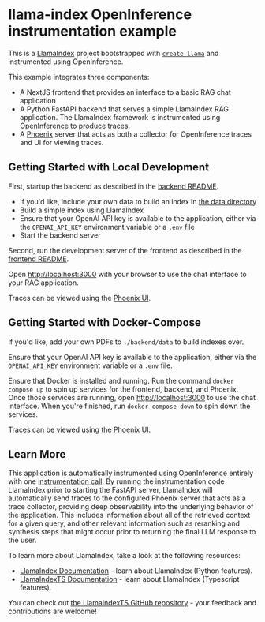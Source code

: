 # llama-index OpenInference instrumentation example

This is a [LlamaIndex](https://www.llamaindex.ai/) project bootstrapped with [`create-llama`](https://github.com/run-llama/LlamaIndexTS/tree/main/packages/create-llama) and instrumented using OpenInference.

This example integrates three components:
- A NextJS frontend that provides an interface to a basic RAG chat application
- A Python FastAPI backend that serves a simple LlamaIndex RAG application. The LlamaIndex framework is instrumented using OpenInference to produce traces.
- A [Phoenix](https://github.com/Arize-ai/phoenix) server that acts as both a collector for OpenInference traces and UI for viewing traces.

## Getting Started with Local Development

First, startup the backend as described in the [backend README](./backend/README.md).
- If you'd like, include your own data to build an index in [the data directory](./backend/data/)
- Build a simple index using LlamaIndex
- Ensure that your OpenAI API key is available to the application, either via the `OPENAI_API_KEY` environment variable or a `.env` file
- Start the backend server

Second, run the development server of the frontend as described in the [frontend README](./frontend/README.md).

Open [http://localhost:3000](http://localhost:3000) with your browser to use the chat interface to your RAG application.

Traces can be viewed using the [Phoenix UI](http://localhost:6006).

## Getting Started with Docker-Compose

If you'd like, add your own PDFs to `./backend/data` to build indexes over.

Ensure that your OpenAI API key is available to the application, either via the `OPENAI_API_KEY` environment variable or a `.env` file.

Ensure that Docker is installed and running. Run the command `docker compose up` to spin up services for the frontend, backend, and Phoenix. Once those services are running, open [http://localhost:3000](http://localhost:3000) to use the chat interface. When you're finished, run `docker compose down` to spin down the services.

Traces can be viewed using the [Phoenix UI](http://localhost:6006).

## Learn More

This application is automatically instrumented using OpenInference entirely with one [instrumentation call](./backend/instrument.py). By running the instrumentation code LlamaIndex prior to starting the FastAPI server, LlamaIndex will automatically send traces to the configured Phoenix server that acts as a trace collector, providing deep observability into the underlying behavior of the application. This includes information about all of the retrieved context for a given query, and other relevant information such as reranking and synthesis steps that might occur prior to returning the final LLM response to the user.

To learn more about LlamaIndex, take a look at the following resources:

-   [LlamaIndex Documentation](https://docs.llamaindex.ai) - learn about LlamaIndex (Python features).
-   [LlamaIndexTS Documentation](https://ts.llamaindex.ai) - learn about LlamaIndex (Typescript features).

You can check out [the LlamaIndexTS GitHub repository](https://github.com/run-llama/LlamaIndexTS) - your feedback and contributions are welcome!
